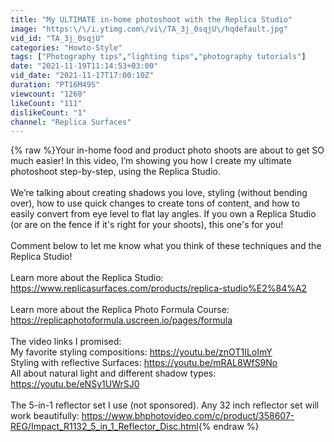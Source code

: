 ```yaml
---
title: "My ULTIMATE in-home photoshoot with the Replica Studio"
image: "https:\/\/i.ytimg.com\/vi\/TA_3j_0sqjU\/hqdefault.jpg"
vid_id: "TA_3j_0sqjU"
categories: "Howto-Style"
tags: ["Photography tips","lighting tips","photography tutorials"]
date: "2021-11-19T11:14:53+03:00"
vid_date: "2021-11-17T17:00:10Z"
duration: "PT16M49S"
viewcount: "1260"
likeCount: "111"
dislikeCount: "1"
channel: "Replica Surfaces"
---
```

{% raw %}Your in-home food and product photo shoots are about to get SO much easier! In this video, I’m showing you how I create my ultimate photoshoot step-by-step, using the Replica Studio. <br /><br />We’re talking about creating shadows you love, styling (without bending over), how to use quick changes to create tons of content, and how to easily convert from eye level to flat lay angles. If you own a Replica Studio (or are on the fence if it's right for your shoots), this one's for you!<br /><br />Comment below to let me know what you think of these techniques and the Replica Studio!<br /><br />Learn more about the Replica Studio: <a rel="nofollow" target="blank" href="https://www.replicasurfaces.com/products/replica-studio%E2%84%A2">https://www.replicasurfaces.com/products/replica-studio%E2%84%A2</a> <br /><br />Learn more about the Replica Photo Formula Course: <a rel="nofollow" target="blank" href="https://replicaphotoformula.uscreen.io/pages/formula">https://replicaphotoformula.uscreen.io/pages/formula</a> <br /><br />The video links I promised: <br />My favorite styling compositions: <a rel="nofollow" target="blank" href="https://youtu.be/znOT1ILoImY">https://youtu.be/znOT1ILoImY</a><br />Styling with reflective Surfaces: <a rel="nofollow" target="blank" href="https://youtu.be/mRAL8WfS9No">https://youtu.be/mRAL8WfS9No</a> <br />All about natural light and different shadow types: <a rel="nofollow" target="blank" href="https://youtu.be/eNSy1UWrSJ0">https://youtu.be/eNSy1UWrSJ0</a> <br /><br />The 5-in-1 reflector set I use (not sponsored). Any 32 inch reflector set will work beautifully: <a rel="nofollow" target="blank" href="https://www.bhphotovideo.com/c/product/358607-REG/Impact_R1132_5_in_1_Reflector_Disc.html">https://www.bhphotovideo.com/c/product/358607-REG/Impact_R1132_5_in_1_Reflector_Disc.html</a>{% endraw %}
